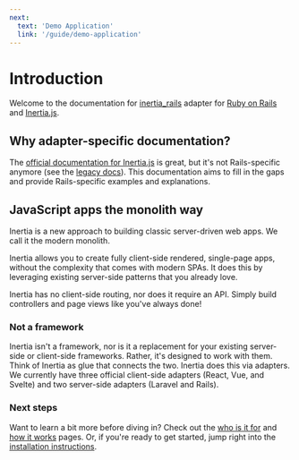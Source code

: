```yaml
---
next:
  text: 'Demo Application'
  link: '/guide/demo-application'
---
```


# Introduction

Welcome to the documentation for [inertia_rails](https://github.com/inertiajs/inertia-rails) adapter for [Ruby on Rails](https://rubyonrails.org/) and [Inertia.js](https://inertiajs.com/).

## Why adapter-specific documentation?

The [official documentation for Inertia.js](https://inertiajs.com) is great, but it's not Rails-specific anymore (see the [legacy docs](https://legacy.inertiajs.com)). This documentation aims to fill in the gaps and provide Rails-specific examples and explanations.

## JavaScript apps the monolith way

Inertia is a new approach to building classic server-driven web apps. We call it the modern monolith.

Inertia allows you to create fully client-side rendered, single-page apps, without the complexity that comes with modern SPAs. It does this by leveraging existing server-side patterns that you already love.

Inertia has no client-side routing, nor does it require an API. Simply build controllers and page views like you've always done!

### Not a framework

Inertia isn't a framework, nor is it a replacement for your existing server-side or client-side frameworks. Rather, it's designed to work with them. Think of Inertia as glue that connects the two. Inertia does this via adapters. We currently have three official client-side adapters (React, Vue, and Svelte) and two server-side adapters (Laravel and Rails).

### Next steps

Want to learn a bit more before diving in? Check out the [who is it for](/guide/who-is-it-for.md) and [how it works](/guide/how-it-works.md) pages. Or, if you're ready to get started, jump right into the [installation instructions](/guide/server-side-setup.md).
